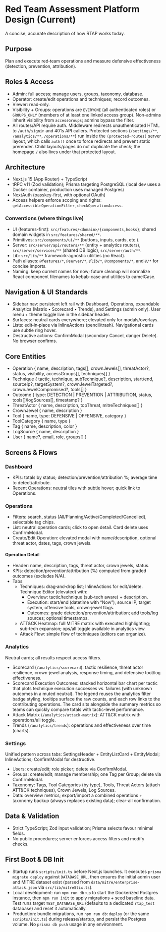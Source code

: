 # Red Team Assessment Platform Design (Current)

A concise, accurate description of how RTAP works today.

## Purpose

Plan and execute red‑team operations and measure defensive effectiveness (detection, prevention, attribution).

## Roles & Access

- Admin: full access; manage users, groups, taxonomy, database.
- Operator: create/edit operations and techniques; record outcomes.
- Viewer: read‑only.
- Visibility + Groups: operations are `EVERYONE` (all authenticated roles) or `GROUPS_ONLY` (members of at least one linked access group). Non-admins inherit visibility from `accessGroups`; admins bypass the filter.
- All routes/API require auth. Middleware redirects unauthenticated HTML to `/auth/signin` and 401s API callers. Protected sections (`/settings/**`, `/analytics/**`, `/operations/**`) run inside the `(protected-routes)` server layout, which calls `auth()` once to force redirects and prevent static prerender. Child layouts/pages do not duplicate the check; the homepage `/` also lives under that protected layout.

## Architecture

- Next.js 15 (App Router) + TypeScript
- tRPC v11 (Zod validation); Prisma targeting PostgreSQL (local dev uses a Docker container, production uses managed Postgres)
- NextAuth (passkey-first, with optional OAuth)
- Access helpers enforce scoping and rights: `getAccessibleOperationFilter`, `checkOperationAccess`.

### Conventions (where things live)

- UI (features-first): `src/features/<domain>/{components,hooks}`; shared domain widgets in `src/features/shared/**`.
- Primitives: `src/components/ui/**` (buttons, inputs, cards, etc.).
- Server: `src/server/api/routers/**` (entity + analytics routers), `src/server/services/**` (shared DB logic), `src/server/auth/**`.
- Lib: `src/lib/**` framework-agnostic utilities (no React).
- Path aliases: `@features/*`, `@server/*`, `@lib/*`, `@components/*`, and `@/*` for concise imports.
- Naming: keep current names for now; future cleanup will normalize React component filenames to kebab-case and utilities to camelCase.

## Navigation & UI Standards

- Sidebar nav: persistent left rail with Dashboard, Operations, expandable Analytics (Matrix • Scorecard • Trends), and Settings (admin only). User menu + theme toggle live in the sidebar header.
- Surfaces: neutral cards everywhere; elevated only for modals/overlays.
- Lists: edit‑in‑place via InlineActions (pencil/trash). Navigational cards use subtle ring hover.
- Destructive actions: ConfirmModal (secondary Cancel, danger Delete). No browser confirms.

## Core Entities

- Operation { name, description, tags[], crownJewels[], threatActor?, status, visibility, accessGroups[], techniques[] }
- Technique { tactic, technique, subTechnique?, description, start/end, sourceIp?, targetSystem?, crownJewelTargeted?, crownJewelCompromised?, tools[] }
- Outcome { type: DETECTION | PREVENTION | ATTRIBUTION, status, tools[]/logSources[], timestamp? }
- ThreatActor { name, description, topThreat, mitreTechniques[] }
- CrownJewel { name, description }
- Tool { name, type: DEFENSIVE | OFFENSIVE, category }
- ToolCategory { name, type }
- Tag { name, description, color }
- LogSource { name, description }
- User { name?, email, role, groups[] }

## Screens & Flows

### Dashboard

- KPIs: totals by status; detection/prevention/attribution %; average time to detect/attribute.
- Recent Operations: neutral tiles with subtle hover; quick link to Operations.

### Operations

- Filters: search, status (All/Planning/Active/Completed/Cancelled), selectable tag chips.
- List: neutral operation cards; click to open detail. Card delete uses ConfirmModal.
- Create/Edit Operation: elevated modal with name/description, optional threat actor, dates, tags, crown jewels.

#### Operation Detail

- Header: name, description, tags, threat actor, crown jewels, status.
- KPIs: detection/prevention/attribution (%) computed from graded outcomes (excludes N/A).
- Tabs
  - Techniques: drag‑and‑drop list; InlineActions for edit/delete. Technique Editor (elevated) with:
    - Overview: tactic/technique (sub‑tech aware) + description.
    - Execution: start/end (datetime with “Now”), source IP, target system, offensive tools, crown‑jewel flags.
    - Outcomes: grade detection/prevention/attribution; add tools/log sources; optional timestamps.
  - ATT&CK Heatmap: full MITRE matrix with executed highlighting; sub‑tech expansion; ops/all toggle available in analytics view.
  - Attack Flow: simple flow of techniques (editors can organize).

### Analytics

Neutral cards; all results respect access filters.

- Scorecard (`/analytics/scorecard`): tactic resilience, threat actor resilience, crown‑jewel analysis, response timing, and defensive tool/log effectiveness.
- Scorecard Execution Outcomes: stacked horizontal bar chart per tactic that plots technique execution successes vs. failures (with unknown outcomes in a muted neutral). The legend reuses the analytics filter badge styling, tooltips surface the raw counts, and each row links to the contributing operations. The card sits alongside the summary metrics so teams can quickly compare totals with tactic-level performance.
- Attack Matrix (`/analytics/attack-matrix`): ATT&CK matrix with operations/all toggle.
- Trends (`/analytics/trends`): operations and effectiveness over time (charts).

### Settings

Unified pattern across tabs: SettingsHeader + EntityListCard + EntityModal; InlineActions; ConfirmModal for destructive.

- Users: create/edit; role picker; delete via ConfirmModal.
- Groups: create/edit; manage membership; one Tag per Group; delete via ConfirmModal.
- Taxonomy: Tags, Tool Categories (by type), Tools, Threat Actors (attach ATT&CK techniques), Crown Jewels, Log Sources.
- Data: overview metrics; export/import a combined operations + taxonomy backup (always replaces existing data); clear-all confirmation.

## Data & Validation

- Strict TypeScript; Zod input validation; Prisma selects favour minimal fields.
- No public procedures; server enforces access filters and modify checks.

## First Boot & DB Init

- Startup runs `scripts/init.ts` before Next.js launches. It executes `prisma migrate deploy` against `DATABASE_URL`, then ensures the initial admin user and MITRE dataset exist (parsed from `data/mitre/enterprise-attack.json` via `src/lib/mitreStix.ts`).
- Local development: run `npm run db:up` to start the Dockerized Postgres instance, then `npm run init` to apply migrations + seed baseline data. Test runs target `TEST_DATABASE_URL` (defaults to a dedicated `rtap_test` database) and reset it automatically.
- Production: bundle migrations, run `npm run db:deploy` (or the same `scripts/init.ts`) during release/startup, and persist the Postgres volume. No `prisma db push` usage in any environment.

